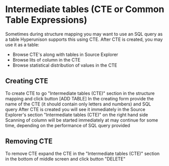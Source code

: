 # Intermediate tables (CTE or Common Table Expressions)
Sometimes during structure mapping you may want to use an SQL query as a table
Hyperunison supports this using CTE. After CTE is created, you may use it as a table:
 - Browse CTE's along with tables in Source Explorer 
 - Browse lits of column in the CTE
 - Browse statistical distribution of values in the CTE

## Creating CTE

To create CTE to go "Intermediate tables (CTE)" section in the structure mapping and click button [ADD TABLE]
In the creating form provide the name of the CTE (it should contain only letters and numbers) and SQL query
After CTE is created you will see it immediately in the Source Explorer's section "Intermediate tables (CTE)" on the right hand side
Scanning of column will be started immediately at may continue for some time, depending on the performance of SQL query provided

## Removing CTE
To remove CTE expand the CTE in the "Intermediate tables (CTE)" section in the bottom of middle screen and click button "DELETE"
